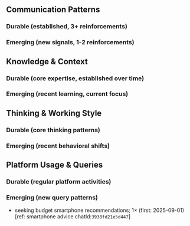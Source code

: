 ## Communication Patterns
### Durable (established, 3+ reinforcements)

### Emerging (new signals, 1-2 reinforcements)


## Knowledge & Context
### Durable (core expertise, established over time)

### Emerging (recent learning, current focus)


## Thinking & Working Style
### Durable (core thinking patterns)

### Emerging (recent behavioral shifts)


## Platform Usage & Queries
### Durable (regular platform activities)

### Emerging (new query patterns)
- seeking budget smartphone recommendations; 1× (first: 2025-09-01) [ref: smartphone advice chatId:`3938fd21e5d447`]